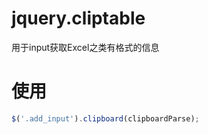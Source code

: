 # jquery.cliptable
用于input获取Excel之类有格式的信息

# 使用
```javascript
$('.add_input').clipboard(clipboardParse);
```

